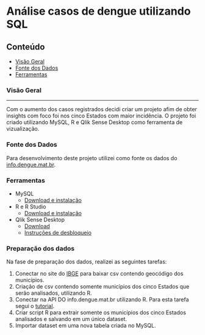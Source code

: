 # Análise casos de dengue utilizando SQL

## Conteúdo

- [Visão Geral](#visao-geral)
- [Fonte dos Dados](#fonte-dos-dados)
- [Ferramentas](#recommendations)

### Visão Geral
---

Com o aumento dos casos registrados decidi criar um projeto afim de obter insights com foco foi nos cinco Estados com maior incidência.
O projeto foi criado utilizando MySQL, R e Qlik Sense Desktop como ferramenta de vizualização.

### Fonte dos Dados

Para desenvolvimento deste projeto utilizei como fonte os dados do [info.dengue.mat.br](https://info.dengue.mat.br).

### Ferramentas

- MySQL
  - [Download e instalação](https://dev.mysql.com/downloads/installer/)
- R e R Studio
  - [Download e instalação](https://rstudio-education.github.io/hopr/starting.html)
- Qlik Sense Desktop
  - [Download](https://github.com/qlik-download/qlik-sense-desktop/releases/download/v14.173.4/Qlik_Sense_Desktop_setup.exe)
  - [Instruções de desbloqueio](https://github.com/qlik-download/qlik-sense-desktop/releases/download/v14.173.3/Qlik_Sense_Desktop_Unlock_Instructions.txt )

### Preparação dos dados

Na fase de preparação dos dados, realizei as seguintes tarefas:
1. Conectar no site do [IBGE](https://www.ibge.gov.br/geociencias/organizacao-do-territorio/estrutura-territorial/23701-divisao-territorial-brasileira.html) para baixar csv contendo geocódigo dos municípios.
2. Criação de csv contendo somente municípios dos cinco Estados que serão analisados, utilizando R.
3. Conectar na API DO info.dengue.mat.br utilizando R. Para esta tarefa segui o [tutorial](https://info.dengue.mat.br/services/tutorial/R).
4. Criar script R para extrair somente os municípios dos cinco Estados analisados e salvando em um único dataset.
5. Importar dataset em uma nova tabela criada no MySQL.
